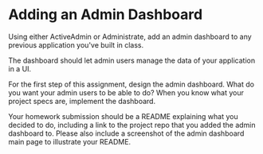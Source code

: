 # Adding an Admin Dashboard

Using either ActiveAdmin or Administrate, add an admin dashboard to any previous application you've built in class.

The dashboard should let admin users manage the data of your application in a UI.

For the first step of this assignment, design the admin dashboard. What do you want your admin users to be able to do?
When you know what your project specs are, implement the dashboard.

Your homework submission should be a README explaining what you decided to do, including a link to the project repo that you added the admin dashboard to. Please also include a screenshot of the admin dashboard main page to illustrate your README.